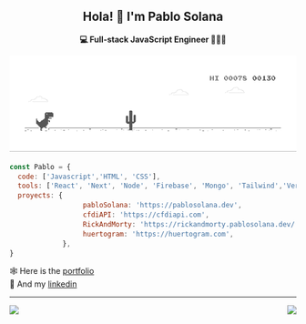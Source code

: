 <p align="center">
   <h2 align="center">Hola! 👋 I'm Pablo Solana</h2>
</p>
   <p align="center">
      <strong>
           💻 Full-stack JavaScript Engineer 👨🏻‍💻
      </strong>
      <br />
   </p>
    <img src="https://raw.githubusercontent.com/wangningkai/wangningkai/master/assets/dino.gif">
   
```javascript
const Pablo = {
  code: ['Javascript','HTML', 'CSS'], 
  tools: ['React', 'Next', 'Node', 'Firebase', 'Mongo', 'Tailwind','Vercel'],
  proyects: {
                  pabloSolana: 'https://pablosolana.dev',
                  cfdiAPI: 'https://cfdiapi.com',
                  RickAndMorty: 'https://rickandmorty.pablosolana.dev/',
                  huertogram: 'https://huertogram.com',
             },
}
```
   
  
    
  🕸️ Here is the [portfolio](https://pablosolana.dev) <br>
   👷 And my [linkedin](https://www.linkedin.com/in/juan-pablo-solana-ortiz/)
 

----


<img align = "left"  src="https://github-readme-stats.vercel.app/api?username=juanpablosolana&show_icons=true&theme=radical">
<img align = "right" src="https://github-readme-stats.vercel.app/api/top-langs/?username=juanpablosolana&show_icons=true&theme=radical">
